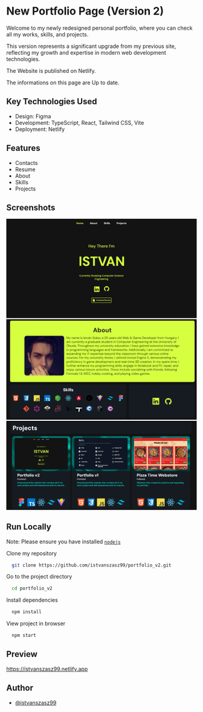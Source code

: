 # New Portfolio Page (Version 2)
Welcome to my newly redesigned personal portfolio, where you can check all my works, skills, and projects. 

This version represents a significant upgrade from my previous site, reflecting my growth and expertise in modern web development technologies.

The Website is published on Netlify.

The informations on this page are Up to date.

## Key Technologies Used
- Design: Figma
- Development: TypeScript, React, Tailwind CSS, Vite
- Deployment: Netlify

## Features
- Contacts
- Resume
- About
- Skills
- Projects

## Screenshots
![App Screenshot](public/pic_GithubReadMe_1.png)
![App Screenshot](public/pic_GithubReadMe_2.png)
![App Screenshot](public/pic_GithubReadMe_3.png)

## Run Locally

Note: Please ensure you have installed <code><a href="https://nodejs.org/en/download/">nodejs</a></code>

Clone my repository
```bash
  git clone https://github.com/istvanszasz99/portfolio_v2.git
```

Go to the project directory
```bash
  cd portfolio_v2
```

Install dependencies
```bash
  npm install
```

View project in browser
```bash
  npm start
```

## Preview
https://istvanszasz99.netlify.app

## Author
- [@istvanszasz99](https://www.github.com/istvanszasz99)
  
